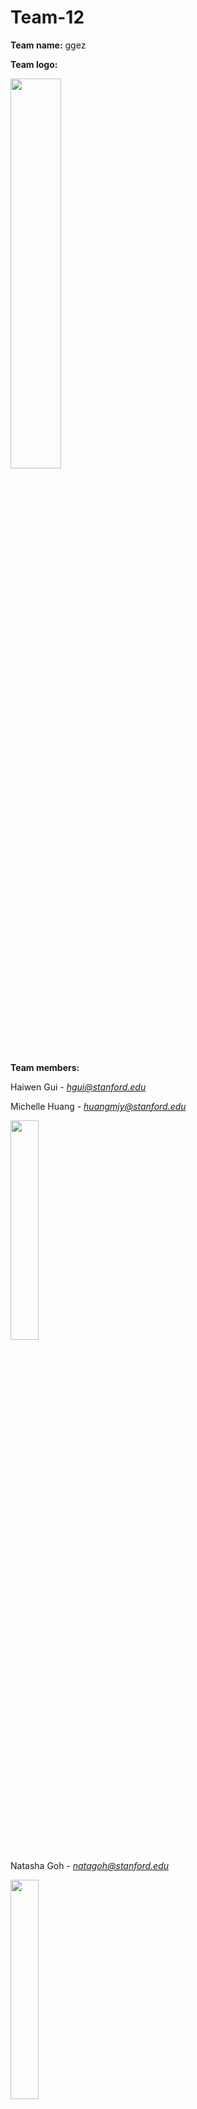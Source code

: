 # Team-12

**Team name:** ggez

**Team logo:**

<img src="https://raw.githubusercontent.com/StanfordCS194/Team-12/master/194logocropped.png?token=AK6UDCGBTWPIXNMEXS3XRVK6T63JA" width="40%" height = "40%">

**Team members:**

Haiwen Gui - *hgui@stanford.edu*

Michelle Huang - *huangmjy@stanford.edu*

<img src="https://scontent-iad3-1.xx.fbcdn.net/v/t1.0-9/s960x960/56395099_645158975921858_272403425960919040_o.jpg?_nc_cat=102&_nc_sid=85a577&_nc_ohc=E45O8HpI4g0AX_WC0qM&_nc_ht=scontent-iad3-1.xx&_nc_tp=7&oh=16bc32d57920a4b95cef701fe956e575&oe=5EBC8DF4" width="30%" height = "30%">

Natasha Goh - *natagoh@stanford.edu*

<img src="https://scontent-iad3-1.xx.fbcdn.net/v/t31.0-8/p960x960/12957473_1076239835768471_7250635040664605915_o.jpg?_nc_cat=102&_nc_sid=85a577&_nc_ohc=CX_CEwBnjNwAX9oB2N-&_nc_ht=scontent-iad3-1.xx&_nc_tp=6&oh=6446be7bf9918e2d57f3b984bd3fdfc1&oe=5EBBFD66" width="30%" height = "30%">

Raymond Thai - *raythai@stanford.edu*

<img src="https://scontent-dfw5-1.xx.fbcdn.net/v/t1.0-9/90969844_3034844793221969_617657305512542208_o.jpg?_nc_cat=111&_nc_sid=09cbfe&_nc_ohc=PELBNxDoxaUAX-t4yqd&_nc_ht=scontent-dfw5-1.xx&oh=fba5d6d680a014b8db0f705a6c0afecd&oe=5EBC2A3C" width="30%" height = "30%">

Zheng Yan - *yzh@stanford.edu*

**Documentation link:** https://github.com/StanfordCS194/Team-12/wiki

**Project synopsis:** We are team ggez and we are interested in developing a social game to help connect people during this period of social distancing.

**Team communication:** We communicate via FB Messenger, but see our emails above if you need to reach us!


**Team skills matrix:**

| Member|	Skills | Personal Traits |	Desired Growth	| Weaknesses |
| ------------- |-------------| -----|--------- | ---------|
| Haiwen |   (skills) | (personal traits)  |  (desired growth) |  procrastination |
| Michelle |  data analysis & vis | currently obsessed w/ acnh |  ui/ux, database stuff |  procrastination |
| Natasha |  programming | detail oriented  |  ui/ux, fullstack dev |  procrastination |
| Ray|     programming, design | diligent | fullstack dev  |  procrastination |
| Zheng |   (skills) | (personal traits)  |  (desired growth) |  procrastination |
